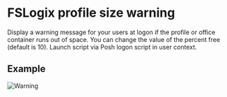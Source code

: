 # FSLogix profile size warning
Display a warning message for your users at logon if the profile or office container runs out of space.
You can change the value of the percent free (default is 10).
Launch script via Posh logon script in user context. 

## Example
![Warning](https://github.com/Mohrpheus78/FSLogix/blob/main/Images/fsl.jpeg)
